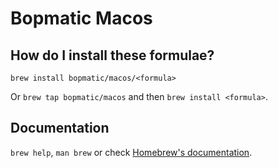 # Bopmatic Macos

## How do I install these formulae?

`brew install bopmatic/macos/<formula>`

Or `brew tap bopmatic/macos` and then `brew install <formula>`.

## Documentation

`brew help`, `man brew` or check [Homebrew's documentation](https://docs.brew.sh).
